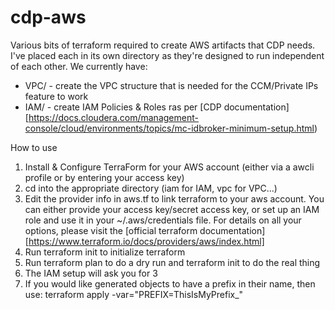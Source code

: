 # cdp-aws
 
Various bits of terraform required to create AWS artifacts that CDP needs.  I've placed each in its own directory as they're designed to run independent of each other.  We currently have:
- VPC/ - create the VPC structure that is needed for the CCM/Private IPs feature to work
- IAM/ - create IAM Policies & Roles ras per [CDP documentation][https://docs.cloudera.com/management-console/cloud/environments/topics/mc-idbroker-minimum-setup.html)

How to use

1. Install & Configure TerraForm for your AWS account (either via a awcli profile or by entering your access key)
2. cd into the appropriate directory (iam for IAM, vpc for VPC...)
3. Edit the provider info in aws.tf to link terraform to your aws account.  You can either provide your access key/secret access key, or set up an IAM role and use it in your ~/.aws/credentials file.  For details on all your options, please visit the [official terraform documentation][https://www.terraform.io/docs/providers/aws/index.html]
4. Run terraform init to initialize terraform
5. Run terraform plan to do a dry run and terraform init to do the real thing
6. The IAM setup will ask you for 3 
7. If you would like generated objects to have a prefix in their name, then use:
   terraform apply -var="PREFIX=ThisIsMyPrefix_"

